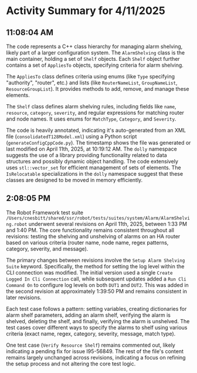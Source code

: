 # Activity Summary for 4/11/2025

## 11:08:04 AM
The code represents a C++ class hierarchy for managing alarm shelving, likely part of a larger configuration system.  The `AlarmShelving` class is the main container, holding a set of `Shelf` objects. Each `Shelf` object further contains a set of `AppliesTo` objects, specifying criteria for alarm shelving.

The `AppliesTo` class defines criteria using enums (like `Type` specifying "authority", "router", etc.) and lists (like `RouterNameList`, `GroupNameList`, `ResourceGroupList`).  It provides methods to add, remove, and manage these elements.

The `Shelf` class defines alarm shelving rules, including fields like `name`, `resource`, `category`, `severity`, and regular expressions for matching router and node names.  It uses enums for `MatchType`, `Category`, and `Severity`.

The code is heavily annotated, indicating it's auto-generated from an XML file (`consolidatedT128Model.xml`) using a Python script (`generateConfigCppCode.py`).  The timestamp shows the file was generated or last modified on April 11th, 2025, at 10:19:12 AM.  The `dolly` namespace suggests the use of a library providing functionality related to data structures and possibly dynamic object handling.  The code extensively uses `stl::vector_set` for efficient management of sets of elements.  The `IsRelocatable` specializations in the `dolly` namespace suggest that these classes are designed to be moved in memory efficiently.


## 2:08:05 PM
The Robot Framework test suite `/Users/cnesbitt/shared/ssr/robot/tests/suites/system/Alarm/AlarmShelving.robot` underwent several revisions on April 11th, 2025, between 1:33 PM and 1:40 PM.  The core functionality remains consistent throughout all revisions:  testing the shelving and unshelving of alarms on an HA router based on various criteria (router name, node name, regex patterns, category, severity, and message).

The primary changes between revisions involve the `Setup Alarm Shelving Suite` keyword.  Specifically, the method for setting the log level within the CLI connection was modified.  The initial version used a single `Create Logged In Cli Connection` call, while subsequent updates added a  `Run Cli Command On` to configure log levels on both `DUT1` and `DUT2`. This was added in the second revision at approximately 1:39:50 PM and remains consistent in later revisions.

Each test case follows a pattern: setting variables, creating dictionaries for alarm shelf parameters, adding an alarm shelf, verifying the alarm is shelved, deleting the shelf, and finally, verifying the alarm is unshelved.  The test cases cover different ways to specify the alarms to shelf using various criteria (exact name, regex, category, severity, message, match type).

One test case (`Verify Resource Shelf`) remains commented out, likely indicating a pending fix for issue I95-56849.  The rest of the file's content remains largely unchanged across revisions, indicating a focus on refining the setup process and not altering the core test logic.
